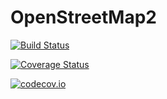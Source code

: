 # OpenStreetMap2

[![Build Status](https://travis-ci.org/yeesian/OpenStreetMap2.jl.svg?branch=master)](https://travis-ci.org/yeesian/OpenStreetMap2.jl)

[![Coverage Status](https://coveralls.io/repos/yeesian/OpenStreetMap2.jl/badge.svg?branch=master&service=github)](https://coveralls.io/github/yeesian/OpenStreetMap2.jl?branch=master)

[![codecov.io](http://codecov.io/github/yeesian/OpenStreetMap2.jl/coverage.svg?branch=master)](http://codecov.io/github/yeesian/OpenStreetMap2.jl?branch=master)
